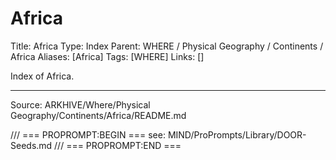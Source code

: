 # Africa

Title: Africa
Type: Index
Parent: WHERE / Physical Geography / Continents / Africa
Aliases: [Africa]
Tags: [WHERE]
Links: []

Index of Africa.

---
Source: ARKHIVE/Where/Physical Geography/Continents/Africa/README.md

/// === PROPROMPT:BEGIN ===
see: MIND/ProPrompts/Library/DOOR-Seeds.md
/// === PROPROMPT:END ===
